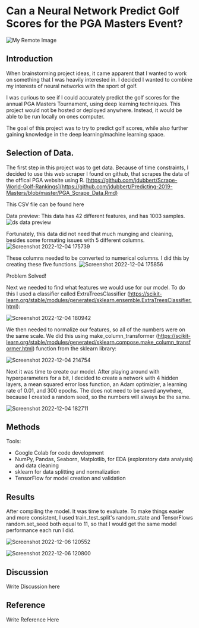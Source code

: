 # Can a Neural Network Predict Golf Scores for the PGA Masters Event?
![My Remote Image](https://www.cbs42.com/wp-content/uploads/sites/81/2020/03/Masters-UPDATED.jpg?w=1920&h=1080&crop=1)
## Introduction
When brainstorming project ideas, it came apparent that I wanted to work on something that I was heavily interested in. I decided I wanted to combine my interests of neural networks with the sport of golf.

I was curious to see if I could accurately predict the golf scores for the annual PGA Masters Tournament, using deep learning techniques. This project would not be hosted or deployed anywhere. Instead, it would be able to be run locally on ones computer. 

The goal of this project was to try to predict golf scores, while also further gaining knowledge in the deep learning/machine learning space.
## Selection of Data.
The first step in this project was to get data. Because of time constraints, I decided to use this web scraper I found on github, that scrapes the data of the offical PGA website using R. [https://github.com/jdubbert/Scrape-World-Golf-Rankings](https://github.com/jdubbert/Predicting-2019-Masters/blob/master/PGA_Scrape_Data.Rmd)

This CSV file can be found here

Data preview:
This data has 42 different features, and has 1003 samples.
![ds data preview](https://user-images.githubusercontent.com/68667116/205520250-e7baa61c-6634-4ce2-a640-11f4560b2242.png)


Fortunately, this data did not need that much munging and cleaning, besides some formating issues with 5 different columns.
![Screenshot 2022-12-04 175739](https://user-images.githubusercontent.com/68667116/205520672-50ae91b8-5042-49c6-8b27-d299e9a7394f.png)

These columns needed to be converted to numerical columns. I did this by creating these five functions.
![Screenshot 2022-12-04 175856](https://user-images.githubusercontent.com/68667116/205520750-59bfa90b-8ae8-47e3-9787-5c293ca58741.png)

Problem Solved!

Next we needed to find what features we would use for our model. To do this I used a classifier called ExtraTreesClassifier (https://scikit-learn.org/stable/modules/generated/sklearn.ensemble.ExtraTreesClassifier.html):


![Screenshot 2022-12-04 180942](https://user-images.githubusercontent.com/68667116/205521313-c4b184d0-c41b-40f8-a5f3-d3760fddbc7b.png)


We then needed to normalize our features, so all of the numbers were on the same scale. We did this using make_column_transformer (https://scikit-learn.org/stable/modules/generated/sklearn.compose.make_column_transformer.html) function from the sklearn library:

![Screenshot 2022-12-04 214754](https://user-images.githubusercontent.com/68667116/205538583-dc5229ff-bc00-4011-a241-11a95fb9a047.png)


Next it was time to create our model. After playing around with hyperparameters for a bit, I decided to create a network with 4 hidden layers, a mean squared error loss function, an Adam optimizier, a learning rate of 0.01, and 300 epochs. The does not need to be saved anywhere, because I created a random seed, so the numbers will always be the same.


![Screenshot 2022-12-04 182711](https://user-images.githubusercontent.com/68667116/205522201-23e7fe78-49e6-437b-b37c-08c63572f56b.png)




## Methods
Tools:
* Google Colab for code development
* NumPy, Pandas, Seaborn, Matplotlib, for EDA (exploratory data analysis) and data cleaning
* sklearn for data splitting and normalization
* TensorFlow for model creation and validation
## Results
After compiling the model. It was time to evaluate. To make things easier and more consistent, I used train_test_split's random_state and TensorFlows random.set_seed both equal to 11, so that I would get the same model performance each run I did.


![Screenshot 2022-12-06 120552](https://user-images.githubusercontent.com/68667116/205976383-13114516-6a7c-4c70-991d-b50bd905394b.png)



![Screenshot 2022-12-06 120800](https://user-images.githubusercontent.com/68667116/205976794-0ef52a12-ace2-4e8d-8b5f-dfc89f877b96.png)



## Discussion
Write Discussion here
## Reference
Write Reference Here
